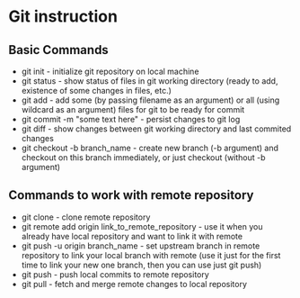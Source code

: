 # Git instruction

## Basic Commands

* git init - initialize git repository on local machine
* git status - show status of files in git working directory (ready to add, existence of some changes in files, etc.)
* git add - add some (by passing filename as an argument) or all (using wildcard as an argument) files for git to be ready for commit
* git commit -m "some text here" - persist changes to git log
* git diff - show changes between git working directory and last commited changes
* git checkout -b branch_name - create new branch (-b argument) and checkout on this branch immediately, or just checkout (without -b argument)

## Commands to work with remote repository

* git clone - clone remote repository
* git remote add origin link_to_remote_repository - use it when you already have local repository and want to link it with remote
* git push -u origin branch_name - set upstream branch in remote repository to link your local branch with remote (use it just for the first time to link your new one branch, then you can use just git push)
* git push - push local commits to remote repository
* git pull - fetch and merge remote changes to local repository
